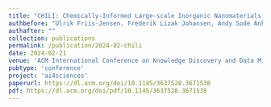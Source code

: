```yaml
---
title: "CHILI: Chemically-Informed Large-scale Inorganic Nanomaterials Dataset for Advancing Graph Machine Learning"
authbefore: "Ulrik Friis-Jensen, Frederik Lizak Johansen, Andy Sode Anker, Erik Bjørnager Dam, Kirsten Marie Ørnsbjerg Jensen, " 
authafter: ""
collection: publications
permalink: /publication/2024-02-chili
date: 2024-02-21
venue: 'ACM International Conference on Knowledge Discovery and Data Mining (KDD)'
pubtype: 'conference'
project: 'ai4sciences'
paperurl: https://dl.acm.org/doi/10.1145/3637528.3671538
pdf: https://dl.acm.org/doi/pdf/10.1145/3637528.3671538 
---
```

